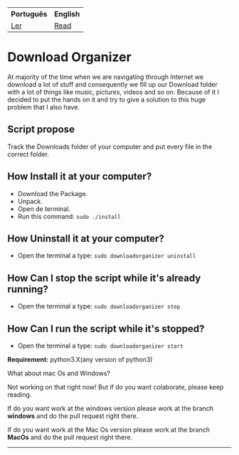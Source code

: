 <table>
  <tr>
    <th>Português</th>
    <th>English</th>
  </tr>
  <tr>
    <td><a href="README_Portugues.md">Ler</a></td>
    <td><a href="README.md">Read</a></td>
  </tr>
</table>

# Download Organizer

At majority of the time when we are navigating through Internet we download a lot of stuff and consequently we fill up our Download folder with a lot of things like music, pictures, videos and so on. Because of it I decided to put the hands on it and try to give a solution to this huge problem that I also have.

## Script propose
Track the Downloads folder of your computer and put every file in the correct folder.

## How Install it at your computer?
  - Download the Package.
  - Unpack.
  - Open de terminal.
  - Run this command: `sudo ./install`

## How Uninstall it at your computer?
  - Open the terminal a type: `sudo downloadorganizer uninstall`

## How Can I stop the script while it's already running?
  - Open the terminal a type: `sudo downloadorganizer stop`

## How Can I run the script while it's stopped?
  - Open the terminal a type: `sudo downloadorganizer start`

<p><strong>Requirement:</strong> python3.X(any version of python3)</p>
<p>What about mac Os and Windows?</p>
<p>Not working on that right now! But if do you want colaborate, please keep reading.</p>
<p>If do you want work at the windows version please work at the branch <strong>windows</strong> and do the pull request right there.</p>
<p>If do you want work at the Mac Os version please work at the branch <strong>MacOs</strong> and do the pull request right there.</p>
<hr>